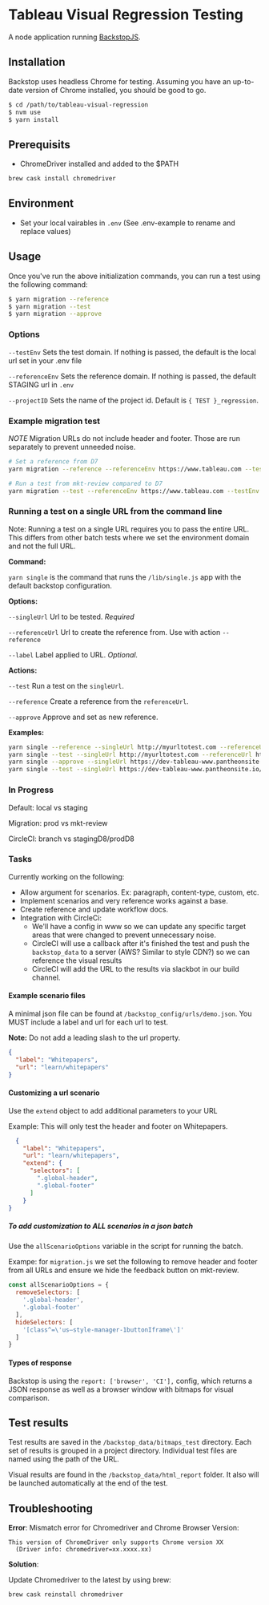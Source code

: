# Tableau Visual Regression Testing
A node application running [BackstopJS](https://github.com/garris/BackstopJS).

## Installation ##
Backstop uses headless Chrome for testing. Assuming you have an up-to-date version of Chrome installed, you should be good to go.

```bash
$ cd /path/to/tableau-visual-regression
$ nvm use
$ yarn install
```

## Prerequisits

- ChromeDriver installed and added to the $PATH

```bash
brew cask install chromedriver
```

## Environment
- Set your local vairables in `.env`
(See .env-example to rename and replace values)

## Usage ##

Once you've run the above initialization commands, you can run a test using the following command:

```bash
$ yarn migration --reference
$ yarn migration --test
$ yarn migration --approve
```
### Options
`--testEnv` Sets the test domain. If nothing is passed, the default is the local url set in your .env file

`--referenceEnv` Sets the reference domain. If nothing is passed, the default STAGING url in `.env`

`--projectID` Sets the name of the project id. Default is `{ TEST }_regression`.

### Example migration test
*NOTE* Migration URLs do not include header and footer. Those are run separately to prevent unneeded noise.

```bash
# Set a reference from D7
yarn migration --reference --referenceEnv https://www.tableau.com --testEnv https://mkt-review-tableau-www.pantheonsite.io
```

```bash
# Run a test from mkt-review compared to D7
yarn migration --test --referenceEnv https://www.tableau.com --testEnv https://mkt-review-tableau-www.pantheonsite.io
```

### Running a test on a single URL from the command line

Note: Running a test on a single URL requires you to pass the entire URL. This differs from other batch tests where we set the environment domain and not the full URL.

**Command:**

`yarn single` is the command that runs the `/lib/single.js` app with the default backstop configuration.

**Options:**

`--singleUrl` Url to be tested. *Required*

 `--referenceUrl` Url to create the reference from. Use with action `--reference`

`--label` Label applied to URL. *Optional.* 

**Actions:**

`--test` Run a test on the `singleUrl`.

`--reference` Create a reference from the `referenceUrl`.

`--approve` Approve and set as new reference.

**Examples:**

```bash
yarn single --reference --singleUrl http://myurltotest.com --referenceUrl http://referenceurl.com
yarn single --test --singleUrl http://myurltotest.com --referenceUrl http://referenceurl.com
yarn single --approve --singleUrl https://dev-tableau-www.pantheonsite.io/products/desktop
yarn single --test --singleUrl https://dev-tableau-www.pantheonsite.io/products/desktop
```
### In Progress 

Default: local vs staging

Migration: prod vs mkt-review

CircleCI: branch vs stagingD8/prodD8

### Tasks
Currently working on the following:
- Allow argument for scenarios. Ex: paragraph, content-type, custom, etc.
- Implement scenarios and very reference works against a base.
- Create reference and update workflow docs. 
- Integration with CircleCi:
  - We'll have a config in www so we can update any specific target areas that were changed to prevent unnecessary noise.
  - CircleCI will use a callback after it's finished the test and push the `backstop_data` to a server (AWS? Similar to style CDN?) so we can reference the visual results
  - CircleCI will add the URL to the results via slackbot in our build channel.
  
#### Example scenario files ####
A minimal json file can be found at `/backstop_config/urls/demo.json`. 
You MUST include a label and url for each url to test. 

**Note:** Do not add a leading slash to the url property.

```json
{
  "label": "Whitepapers",
  "url": "learn/whitepapers"
}
```

#### Customizing a url scenario

Use the `extend` object to add additional parameters to your URL

Example: This will only test the header and footer on Whitepapers.
```json
  {
    "label": "Whitepapers",
    "url": "learn/whitepapers",
    "extend": {
      "selectors": [
        ".global-header",
        ".global-footer"
      ]
    }
}
```

##### To add customization to ALL scenarios in a json batch
Use the `allScenarioOptions` variable in the script for running the batch.

Exampe: for `migration.js` we set the following to remove header and footer from all URLs
and ensure we hide the feedback button on mkt-review.

```js
const allScenarioOptions = {
  removeSelectors: [
    '.global-header',
    '.global-footer'
  ],
  hideSelectors: [
    '[class^=\'us–style-manager-1buttonIframe\']'
  ]
}
```

#### Types of response ####
Backstop is using the `report: ['browser', 'CI'],` config, which returns a JSON response as well as a browser window with bitmaps for visual comparison.


## Test results ##
Test results are saved in the `/backstop_data/bitmaps_test` directory. Each set of results is grouped in a project directory. 
Individual test files are named using the path of the URL.

Visual results are found in the `/backstop_data/html_report` folder. 
It also will be launched automatically at the end of the test.

## Troubleshooting ##

**Error**: Mismatch error for Chromedriver and Chrome Browser Version:

```$bash
This version of ChromeDriver only supports Chrome version XX
  (Driver info: chromedriver=xx.xxxx.xx)
```

**Solution**:

Update Chromedriver to the latest by using brew: 

`brew cask reinstall chromedriver`
